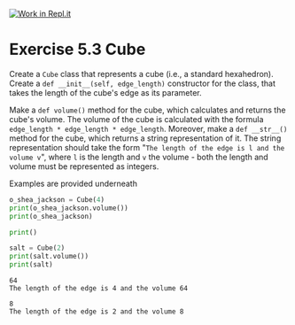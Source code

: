 [![Work in Repl.it](https://classroom.github.com/assets/work-in-replit-14baed9a392b3a25080506f3b7b6d57f295ec2978f6f33ec97e36a161684cbe9.svg)](https://classroom.github.com/online_ide?assignment_repo_id=6124318&assignment_repo_type=AssignmentRepo)
# Exercise 5.3 Cube

Create a `Cube` class that represents a cube (i.e., a standard hexahedron). Create a `def __init__(self, edge_length)` constructor for the class, that takes the length of the cube's edge as its parameter.

Make a `def volume()` method for the cube, which calculates and returns the cube's volume. The volume of the cube is calculated with the formula `edge_length * edge_length * edge_length`. Moreover, make a `def __str__()` method for the cube, which returns a string representation of it. The string representation should take the form "`The length of the edge is l and the volume v`", where `l` is the length and `v` the volume - both the length and volume must be represented as integers.

Examples are provided underneath

```python
o_shea_jackson = Cube(4)
print(o_shea_jackson.volume())
print(o_shea_jackson)

print()

salt = Cube(2)
print(salt.volume())
print(salt)
```

```plaintext
64
The length of the edge is 4 and the volume 64

8
The length of the edge is 2 and the volume 8
```

